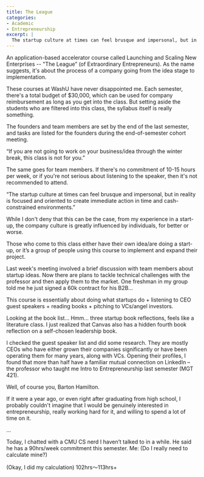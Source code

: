 ```yaml
---
title: The League
categories:
- Academic
- Entrepreneurship
excerpt: |
  The startup culture at times can feel brusque and impersonal, but in reality is focused and oriented to create immediate action in time and cash-constrained environments.
---
```


An application-based accelerator course called Launching and Scaling New Enterprises -- "The League” (of Extraordinary Entrepreneurs). As the name suggests, it's about the process of a company going from the idea stage to implementation.

These courses at WashU have never disappointed me. Each semester, there's a total budget of $30,000, which can be used for company reimbursement as long as you get into the class. But setting aside the students who are filtered into this class, the syllabus itself is really something.

The founders and team members are set by the end of the last semester, and tasks are listed for the founders during the end-of-semester cohort meeting.

“If you are not going to work on your business/idea through the winter break, this class is not for you.”

The same goes for team members. If there's no commitment of 10-15 hours per week, or if you're not serious about listening to the speaker, then it's not recommended to attend.

“The startup culture at times can feel brusque and impersonal, but in reality is focused and oriented to create immediate action in time and cash-constrained environments.”

While I don't deny that this can be the case, from my experience in a start-up, the company culture is greatly influenced by individuals, for better or worse.

Those who come to this class either have their own idea/are doing a start-up, or it’s a group of people using this course to implement and expand their project.

Last week's meeting involved a brief discussion with team members about startup ideas. Now there are plans to tackle technical challenges with the professor and then apply them to the market. One freshman in my group told me he just signed a 60k contract for his B2B...

This course is essentially about doing what startups do + listening to CEO guest speakers + reading books + pitching to VCs/angel investors.

Looking at the book list... Hmm... three startup book reflections, feels like a literature class. I just realized that Canvas also has a hidden fourth book reflection on a self-chosen leadership book.

I checked the guest speaker list and did some research. They are mostly CEOs who have either grown their companies significantly or have been operating them for many years, along with VCs. Opening their profiles, I found that more than half have a familiar mutual connection on LinkedIn – the professor who taught me Intro to Entrepreneurship last semester (MGT 421).

Well, of course you, Barton Hamilton.

If it were a year ago, or even right after graduating from high school, I probably couldn't imagine that I would be genuinely interested in entrepreneurship, really working hard for it, and willing to spend a lot of time on it.

...

Today, I chatted with a CMU CS nerd I haven’t talked to in a while. He said he has a 90hrs/week commitment this semester.
Me: (Do I really need to calculate mine?)

(Okay, I did my calculation)
102hrs～113hrs+
